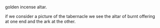 golden incense altar.

if we consider a picture of the tabernacle we see the altar of burnt offering at one
end and the ark at the other. 
